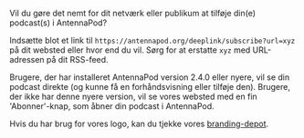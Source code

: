 Vil du gøre det nemt for dit netværk eller publikum at tilføje din(e) podcast(s)
i AntennaPod?

Indsætte blot et link til `https://antennapod.org/deeplink/subscribe?url=xyz` på
dit websted eller hvor end du vil. Sørg for at erstatte `xyz` med URL-adressen
på dit RSS-feed.

Brugere, der har installeret AntennaPod version 2.4.0 eller nyere, vil se din
podcast direkte (og kunne få en forhåndsvisning eller tilføje den). Brugere, der
ikke har denne nyere version, vil se vores websted med en fin 'Abonner'-knap,
som åbner din podcast i AntennaPod.

Hvis du har brug for vores logo, kan du tjekke vores [branding-depot](https://github.com/AntennaPod/branding).
